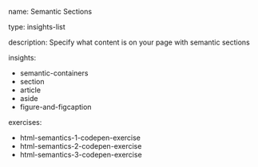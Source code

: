 name: Semantic Sections

type: insights-list

description: Specify what content is on your page with semantic sections

insights:
  - semantic-containers
  - section
  - article
  - aside
  - figure-and-figcaption
 
exercises:
  - html-semantics-1-codepen-exercise
  - html-semantics-2-codepen-exercise
  - html-semantics-3-codepen-exercise
